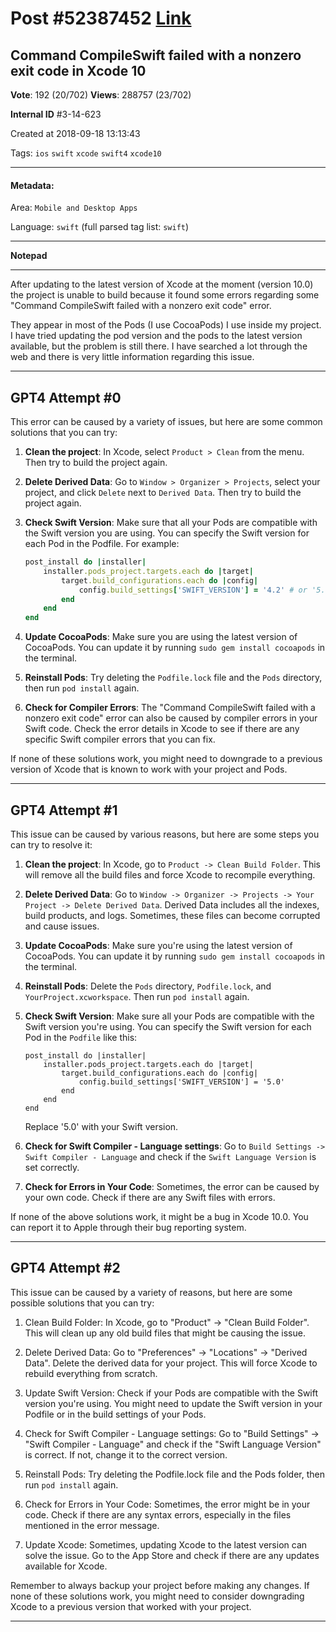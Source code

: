 
# Post \#52387452 [Link](https://stackoverflow.com/questions/52387452/)

## Command CompileSwift failed with a nonzero exit code in Xcode 10

**Vote**: 192 (20/702) **Views**: 288757 (23/702) 

**Internal ID** \#3-14-623

Created at 2018-09-18 13:13:43

Tags: `ios` `swift` `xcode` `swift4` `xcode10`

----------

#### Metadata:

Area: `Mobile and Desktop Apps`

Language: `swift` (full parsed tag list: `swift`)

----------

**Notepad**


----------

After updating to the latest version of Xcode at the moment (version 10.0) the project is unable to build because it found some errors regarding some "Command CompileSwift failed with a nonzero exit code" error.

They appear in most of the Pods (I use CocoaPods) I use inside my project.
I have tried updating the pod version and the pods to the latest version available, but the problem is still there.
I have searched a lot through the web and there is very little information regarding this issue.


----------
        
## GPT4 Attempt \#0

This error can be caused by a variety of issues, but here are some common solutions that you can try:

1. **Clean the project**: In Xcode, select `Product > Clean` from the menu. Then try to build the project again.

2. **Delete Derived Data**: Go to `Window > Organizer > Projects`, select your project, and click `Delete` next to `Derived Data`. Then try to build the project again.

3. **Check Swift Version**: Make sure that all your Pods are compatible with the Swift version you are using. You can specify the Swift version for each Pod in the Podfile. For example:

    ```ruby
    post_install do |installer|
        installer.pods_project.targets.each do |target|
            target.build_configurations.each do |config|
                config.build_settings['SWIFT_VERSION'] = '4.2' # or '5.0', '5.1', etc.
            end
        end
    end
    ```

4. **Update CocoaPods**: Make sure you are using the latest version of CocoaPods. You can update it by running `sudo gem install cocoapods` in the terminal.

5. **Reinstall Pods**: Try deleting the `Podfile.lock` file and the `Pods` directory, then run `pod install` again.

6. **Check for Compiler Errors**: The "Command CompileSwift failed with a nonzero exit code" error can also be caused by compiler errors in your Swift code. Check the error details in Xcode to see if there are any specific Swift compiler errors that you can fix.

If none of these solutions work, you might need to downgrade to a previous version of Xcode that is known to work with your project and Pods.

--------

## GPT4 Attempt \#1

This issue can be caused by various reasons, but here are some steps you can try to resolve it:

1. **Clean the project**: In Xcode, go to `Product -> Clean Build Folder`. This will remove all the build files and force Xcode to recompile everything.

2. **Delete Derived Data**: Go to `Window -> Organizer -> Projects -> Your Project -> Delete Derived Data`. Derived Data includes all the indexes, build products, and logs. Sometimes, these files can become corrupted and cause issues.

3. **Update CocoaPods**: Make sure you're using the latest version of CocoaPods. You can update it by running `sudo gem install cocoapods` in the terminal.

4. **Reinstall Pods**: Delete the `Pods` directory, `Podfile.lock`, and `YourProject.xcworkspace`. Then run `pod install` again.

5. **Check Swift Version**: Make sure all your Pods are compatible with the Swift version you're using. You can specify the Swift version for each Pod in the `Podfile` like this:
    ```
    post_install do |installer|
        installer.pods_project.targets.each do |target|
            target.build_configurations.each do |config|
                config.build_settings['SWIFT_VERSION'] = '5.0'
            end
        end
    end
    ```
    Replace '5.0' with your Swift version.

6. **Check for Swift Compiler - Language settings**: Go to `Build Settings -> Swift Compiler - Language` and check if the `Swift Language Version` is set correctly.

7. **Check for Errors in Your Code**: Sometimes, the error can be caused by your own code. Check if there are any Swift files with errors.

If none of the above solutions work, it might be a bug in Xcode 10.0. You can report it to Apple through their bug reporting system.

--------

## GPT4 Attempt \#2

This issue can be caused by a variety of reasons, but here are some possible solutions that you can try:

1. Clean Build Folder: In Xcode, go to "Product" -> "Clean Build Folder". This will clean up any old build files that might be causing the issue.

2. Delete Derived Data: Go to "Preferences" -> "Locations" -> "Derived Data". Delete the derived data for your project. This will force Xcode to rebuild everything from scratch.

3. Update Swift Version: Check if your Pods are compatible with the Swift version you're using. You might need to update the Swift version in your Podfile or in the build settings of your Pods.

4. Check for Swift Compiler - Language settings: Go to "Build Settings" -> "Swift Compiler - Language" and check if the "Swift Language Version" is correct. If not, change it to the correct version.

5. Reinstall Pods: Try deleting the Podfile.lock file and the Pods folder, then run `pod install` again.

6. Check for Errors in Your Code: Sometimes, the error might be in your code. Check if there are any syntax errors, especially in the files mentioned in the error message.

7. Update Xcode: Sometimes, updating Xcode to the latest version can solve the issue. Go to the App Store and check if there are any updates available for Xcode.

Remember to always backup your project before making any changes. If none of these solutions work, you might need to consider downgrading Xcode to a previous version that worked with your project.

--------
